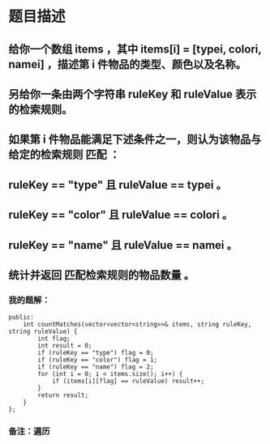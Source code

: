 # 题目描述
## 给你一个数组 items ，其中 items[i] = [typei, colori, namei] ，描述第 i 件物品的类型、颜色以及名称。
## 另给你一条由两个字符串 ruleKey 和 ruleValue 表示的检索规则。
## 如果第 i 件物品能满足下述条件之一，则认为该物品与给定的检索规则 匹配 ：
## ruleKey == "type" 且 ruleValue == typei 。
## ruleKey == "color" 且 ruleValue == colori 。
## ruleKey == "name" 且 ruleValue == namei 。
## 统计并返回 匹配检索规则的物品数量 。
### 我的题解：
```class Solution {
public:
    int countMatches(vector<vector<string>>& items, string ruleKey, string ruleValue) {
        int flag;
        int result = 0;
        if (ruleKey == "type") flag = 0;
        if (ruleKey == "color") flag = 1;
        if (ruleKey == "name") flag = 2;
        for (int i = 0; i < items.size(); i++) {
            if (items[i][flag] == ruleValue) result++; 
        }
        return result;
    }
};
```
### **备注**：遍历